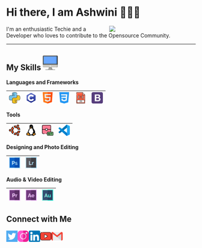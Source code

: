 <h1>Hi there, I am Ashwini 🙋🏽‍♂️</h1> 


<img align='right' src="https://miro.medium.com/max/1400/1*qdAW1TjCN57h1lbuuzvchg.gif" width="230">


I'm an enthusiastic Techie and a Developer who loves to contribute to the Opensource Community. 

---

 ## My Skills <img alt="Computer" width="40px" src="/desktop.png"/>

  **Languages and Frameworks**
 
 <img alt="Python" width="30px" src="/python.png"/>|<img alt="C" width="30px" src="/c-programming.png"/>|<img alt="HTML" width="30px" src="/html.png"/>|<img alt="CSS" width="30px" src="/css-3.png"/>|<img alt="JavaScript" width="30px" src="/javascript.png"/>|<img alt="Bootstrap" width="30px" src="/bootstrap-logo.png"/>|
 |--|--|--|--|--|--|
 
 **Tools**
 
 <img alt="Ubuntu" width="30px" src="/ubuntu.png"/>|<img alt="Linux" width="30px" src="/linux.png"/>|<img alt="Git" width="30px" src="/git.png"/>|<img alt="VSCode" width="30px" src="/vscode.png"/>
 |--|--|--|--|
 
 **Designing and Photo Editing**
 
<img alt="Adobe Photoshop" width="30px" src="/photoshop.png"/>|<img alt="Adobe Lightroom" width="30px" src="/lightroom.png"/>
 |--|--|

**Audio & Video Editing**

<img alt="Adobe Premiere Pro" width="30px" src="/premier.png"/>|<img alt="Adobe After Effects" width="30px" src="/after-effects.png"/>|<img alt="Adobe Audition" width="30px" src="/audition.png"/>
|--|--|--|

 **Connect with Me**
---
[<img align="left" alt="Twitter - Rohan Das" width="30px" src="/twitter.png" />](https://twitter.com/rohandas28) [<img align="left" alt="Instagram - Rohan Das" width="30px" src="/instagram.png" />](https://www.instagram.com/ashwinisonar98/) [<img align="left" alt="LinkedIn - Rohan Das" width="30px" src="/linkedin.png" />](https://www.linkedin.com/in/rohandas28) [<img align="left" alt="YouTube -Rohan Das" width="30px" src="/youtube.png" />](https://www.youtube.com/channel/UCDc7jFDbYlaGKiys0TjXdyg) [<img align="left" alt="Email -Rohan Das" width="30px" src="/gmail.png" />](mailto:asonar989@gmail.com)

